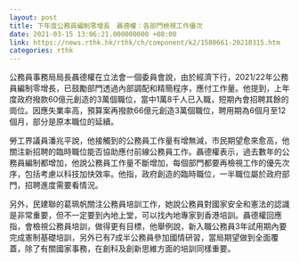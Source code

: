 ```yaml
---
layout: post
title: 下年度公務員編制零增長　聶德權：各部門檢視工作優次
date: 2021-03-15 13:06:21.000000000 +08:00
link: https://news.rthk.hk/rthk/ch/component/k2/1580661-20210315.htm
categories: rthk
---
```


公務員事務局局長聶德權在立法會一個委員會說，由於經濟下行，2021/22年公務員編制零增長，已鼓勵部門透過內部調配和精簡程序，應付工作量。他提到，上年度政府撥款60億元創造的3萬個職位，當中1萬8千人已入職，短期內會招聘其餘的崗位。因應失業率高，預算案再撥款66億元創造3萬個職位，聘用期為6個月至12個月，部分是原本職位的延續。

勞工界議員潘兆平說，他接觸到的公務員工作量有增無減，市民期望愈來愈高，他關注新招聘的臨時職位能否協助應付前線公務員工作。聶德權表示，過去數年的公務員編制都增加，他說公務員工作量不斷增加，每個部門都要再檢視工作的優先次序，包括考慮以科技加快效率。他指，政府創造的臨時職位，一半職位屬於政府部門，招聘進度需要看情況。

另外，民建聯的葛珮帆關注公務員培訓工作，她說公務員對國家安全和憲法的認識是非常重要，但不一定要到內地上堂，可以找內地專家到香港培訓。聶德權回應指，會檢視公務員培訓，做得更有目標，他舉例說，新入職公務員3年試用期內要完成憲制基礎培訓，另外已有7成半公務員參加國情研習，當局期望做到全面覆蓋，除了有關國家事務，在創科及創新思維方面的培訓同樣重要。
